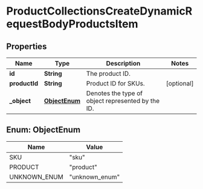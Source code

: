 

# ProductCollectionsCreateDynamicRequestBodyProductsItem


## Properties

| Name | Type | Description | Notes |
|------------ | ------------- | ------------- | -------------|
|**id** | **String** | The product ID. |  |
|**productId** | **String** | Product ID for SKUs. |  [optional] |
|**_object** | [**ObjectEnum**](#ObjectEnum) | Denotes the type of object represented by the ID. |  |



## Enum: ObjectEnum

| Name | Value |
|---- | -----|
| SKU | &quot;sku&quot; |
| PRODUCT | &quot;product&quot; |
| UNKNOWN_ENUM | &quot;unknown_enum&quot; |




